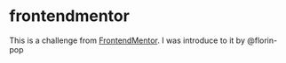 # frontendmentor
This is a challenge from <a href="frontendmentor.io">FrontendMentor</a>. I was introduce to it by @florin-pop
